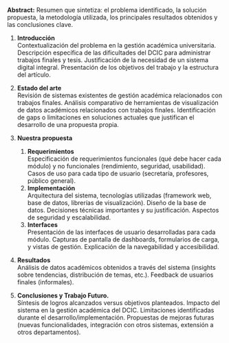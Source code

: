 **Abstract:** Resumen que sintetiza: el problema identificado, la solución propuesta, la metodología utilizada, los principales resultados obtenidos y las conclusiones clave.

1. **Introducción**  
   Contextualización del problema en la gestión académica universitaria. Descripción específica de las dificultades del DCIC para administrar trabajos finales y tesis. Justificación de la necesidad de un sistema digital integral. Presentación de los objetivos del trabajo y la estructura del artículo.  
     
2. **Estado del arte**  
   Revisión de sistemas existentes de gestión académica relacionados con trabajos finales. Análisis comparativo de herramientas de visualización de datos académicos relacionados con trabajos finales. Identificación de gaps o limitaciones en soluciones actuales que justifican el desarrollo de una propuesta propia.  
3. **Nuestra propuesta**  
   1. **Requerimientos**   
      Especificación de requerimientos funcionales (qué debe hacer cada módulo) y no funcionales (rendimiento, seguridad, usabilidad). Casos de uso para cada tipo de usuario (secretaría, profesores, público general).   
   2. **Implementación**  
      Arquitectura del sistema, tecnologías utilizadas (framework web, base de datos, librerías de visualización). Diseño de la base de datos. Decisiones técnicas importantes y su justificación. Aspectos de seguridad y escalabilidad.  
   3. **Interfaces**  
      Presentación de las interfaces de usuario desarrolladas para cada módulo. Capturas de pantalla de dashboards, formularios de carga, y vistas de gestión. Explicación de la navegabilidad y accesibilidad.  
4. **Resultados**  
   Análisis de datos académicos obtenidos a través del sistema (insights sobre tendencias, distribución de temas, etc.). Feedback de usuarios finales (informales).  
5. **Conclusiones y Trabajo Futuro.**  
   Síntesis de logros alcanzados versus objetivos planteados. Impacto del sistema en la gestión académica del DCIC. Limitaciones identificadas durante el desarrollo/implementación. Propuestas de mejoras futuras (nuevas funcionalidades, integración con otros sistemas, extensión a otros departamentos).

